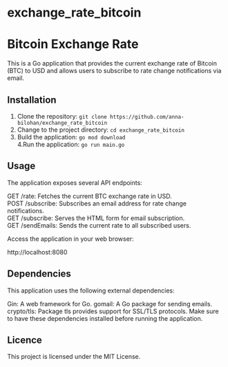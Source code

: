 # exchange_rate_bitcoin


# Bitcoin Exchange Rate

This is a Go application that provides the current exchange rate of Bitcoin (BTC) to USD and allows users to subscribe to rate change notifications via email.

## Installation

1. Clone the repository:
```git clone https://github.com/anna-bilohan/exchange_rate_bitcoin```
2. Change to the project directory:
 ```cd exchange_rate_bitcoin```
3. Build the application:
```go mod download```\
4.Run the application:
```go run main.go```

## Usage
The application exposes several API endpoints:

GET /rate: Fetches the current BTC exchange rate in USD.\
POST /subscribe: Subscribes an email address for rate change notifications.\
GET /subscribe: Serves the HTML form for email subscription.\
GET /sendEmails: Sends the current rate to all subscribed users.

Access the application in your web browser:

http://localhost:8080

## Dependencies
This application uses the following external dependencies:

Gin: A web framework for Go.
gomail: A Go package for sending emails.
crypto/tls: Package tls provides support for SSL/TLS protocols.
Make sure to have these dependencies installed before running the application.

## Licence
This project is licensed under the MIT License.
